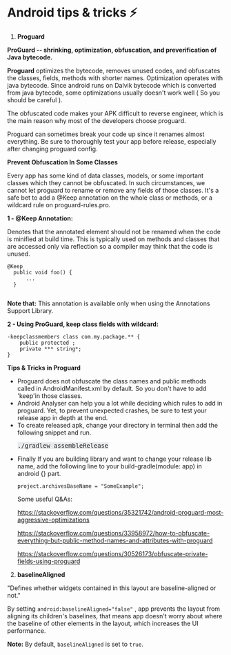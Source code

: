 # Android tips & tricks ⚡️

1. <strong>Proguard</strong>

<strong>ProGuard -- shrinking, optimization, obfuscation, and preverification of Java bytecode.</strong>

<strong>Proguard</strong> optimizes the bytecode, removes unused codes, and obfuscates the classes, fields, methods with shorter names. Optimization operates with java bytecode. Since android runs on Dalvik bytecode which is converted from java bytecode, some optimizations usually doesn't work well ( So you should be careful ).

The obfuscated code makes your APK difficult to reverse engineer, which is the main reason why most of the developers choose proguard.

Proguard can sometimes break your code up since it renames almost everything. Be sure to thoroughly test your app before release, especially after changing proguard config.

<strong>Prevent Obfuscation In Some Classes</strong>

Every app has some kind of data classes, models, or some important classes which they cannot be obfuscated. In such circumstances, we cannot let proguard to rename or remove any fields of those classes. It's a safe bet to add a @Keep annotation on the whole class or methods, or a wildcard rule on proguard-rules.pro.

<strong>1 - @Keep Annotation:</strong>

Denotes that the annotated element should not be renamed when the code is minified at build time. This is typically used on methods and classes that are accessed only via reflection so a compiler may think that the code is unused.
<pre><code>@Keep
  public void foo() {
      ...
  }
 </code></pre>
<strong>Note that:</strong> This annotation is available only when using the Annotations Support Library.

<strong>2 - Using ProGuard, keep class fields with wildcard:</strong>
<pre class="default prettyprint prettyprinted"><code><span class="pun">-</span><span class="pln">keepclassmembers </span><span class="kwd">class</span><span class="pln"> com</span><span class="pun">.</span><span class="kwd">my</span><span class="pun">.</span><span class="kwd">package</span><span class="pun">.**</span> <span class="pun">{</span>
    <span class="kwd">public</span> <span class="kwd">protected</span> <span class="str"><fields></span><span class="pun">;</span>
    <span class="kwd">private</span> <span class="pun">***</span> <span class="kwd">string</span><span class="pun">*;</span>
<span class="pun">}</span></code></pre>
<strong>Tips & Tricks in Proguard</strong>
<ul>
 	<li>Proguard does not obfuscate the class names and public methods called in AndroidManifest.xml by default. So you don't have to add 'keep'in those classes.</li>
 	<li>Android Analyser can help you a lot while deciding which rules to add in proguard. Yet, to prevent unexpected crashes, be sure to test your release app in depth at the end.</li>
 	<li>To create released apk, change your directory in terminal then add the following snippet and run.
<pre class="default prettyprint prettyprinted"><span style="color:#222222;font-family:monospace;"><span style="background-color:#e9ebec;">./gradlew assembleRelease</span></span></pre>
</li>
 	<li>Finally If you are building library and want to change your release lib name, add the following line to your build-gradle(module: app) in android {} part.
<pre class="default prettyprint prettyprinted"><code><span class="pln">project</span><span class="pun">.</span><span class="pln">archivesBaseName </span><span class="pun">=</span> <span class="str">"SomeExample"</span><span class="pun">;
</span></code></pre>
<p class="p4"><span class="s1">Some useful Q&As:</span></p>
<p class="p3"><span class="s1"><a href="https://stackoverflow.com/questions/35321742/android-proguard-most-aggressive-optimizations">https://stackoverflow.com/questions/35321742/android-proguard-most-aggressive-optimizations</a></span></p>
<p class="p3"><span class="s1"><a href="https://stackoverflow.com/questions/33958972/how-to-obfuscate-everything-but-public-method-names-and-attributes-with-proguard">https://stackoverflow.com/questions/33958972/how-to-obfuscate-everything-but-public-method-names-and-attributes-with-proguard</a></span></p>
<p class="p3"><span class="s1"><a href="https://stackoverflow.com/questions/30526173/obfuscate-private-fields-using-proguard">https://stackoverflow.com/questions/30526173/obfuscate-private-fields-using-proguard</a></span></p>

</li>
</ul>

2. <strong>baselineAligned</strong>

"Defines whether widgets contained in this layout are baseline-aligned or not."

By setting <code>android:baselineAligned="false"</code> , app prevents the layout from aligning its children's baselines, that means app doesn't worry about where the baseline of other elements in the layout, which increases the UI performance.

<strong>Note:</strong> By default, <code>baselineAligned</code> is set to <code>true</code>.

